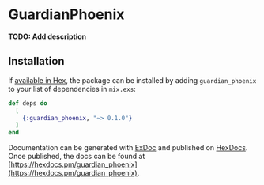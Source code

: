 # GuardianPhoenix

**TODO: Add description**

## Installation

If [available in Hex](https://hex.pm/docs/publish), the package can be installed
by adding `guardian_phoenix` to your list of dependencies in `mix.exs`:

```elixir
def deps do
  [
    {:guardian_phoenix, "~> 0.1.0"}
  ]
end
```

Documentation can be generated with [ExDoc](https://github.com/elixir-lang/ex_doc)
and published on [HexDocs](https://hexdocs.pm). Once published, the docs can
be found at [https://hexdocs.pm/guardian_phoenix](https://hexdocs.pm/guardian_phoenix).

